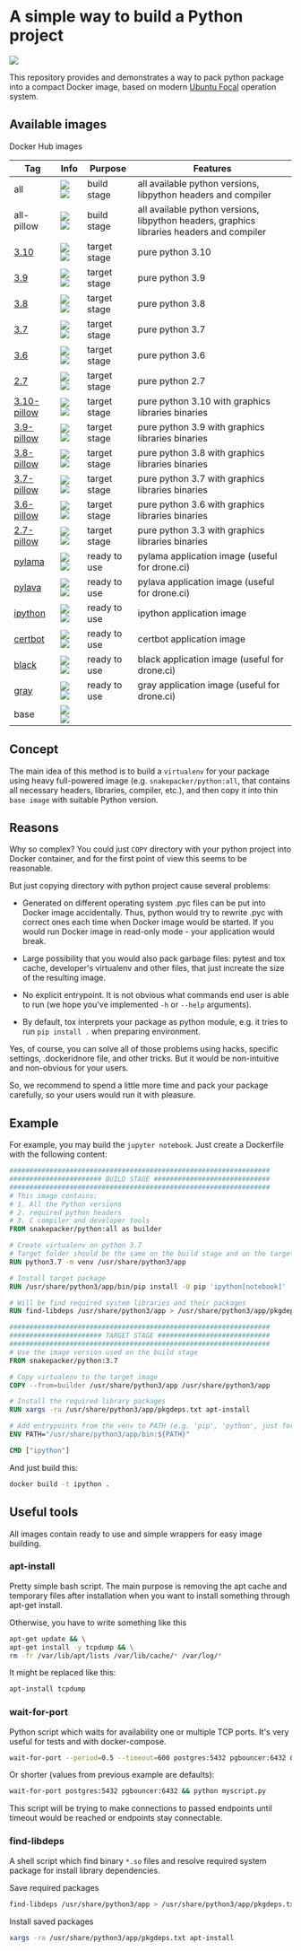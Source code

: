 A simple way to build a Python project
======================================

![](https://github.com/snakepacker/python/raw/master/logo.png)

This repository provides and demonstrates a way to pack python package into a
compact Docker image, based on modern
[Ubuntu Focal](https://releases.ubuntu.com/focal/) operation system.

Available images
----------------

Docker Hub images

Tag      | Info | Purpose | Features
 ------- | ---- | ------- | --------
all      | ![](https://flat.badgen.net/docker/size/snakepacker/python/all/amd64?label=size) ![](https://flat.badgen.net/docker/layers/snakepacker/python/all/amd64?label=layers) | build stage | all available python versions, libpython headers and compiler
all-pillow | ![](https://flat.badgen.net/docker/size/snakepacker/python/all-pillow/amd64?label=size) ![](https://flat.badgen.net/docker/layers/snakepacker/python/all-pillow/amd64?label=layers) | build stage |  all available python versions, libpython headers, graphics libraries headers and compiler
[3.10](https://docs.python.org/3/whatsnew/3.10.html) | ![](https://flat.badgen.net/docker/size/snakepacker/python/3.10/amd64?label=size) ![](https://flat.badgen.net/docker/layers/snakepacker/python/3.10/amd64?label=layers) | target stage | pure python 3.10
[3.9](https://docs.python.org/3/whatsnew/3.9.html) | ![](https://flat.badgen.net/docker/size/snakepacker/python/3.9/amd64?label=size) ![](https://flat.badgen.net/docker/layers/snakepacker/python/3.9/amd64?label=layers) | target stage | pure python 3.9
[3.8](https://docs.python.org/3/whatsnew/3.8.html) | ![](https://flat.badgen.net/docker/size/snakepacker/python/3.8/amd64?label=size) ![](https://flat.badgen.net/docker/layers/snakepacker/python/3.8/amd64?label=layers) | target stage | pure python 3.8
[3.7](https://docs.python.org/3/whatsnew/3.7.html) | ![](https://flat.badgen.net/docker/size/snakepacker/python/3.7/amd64?label=size) ![](https://flat.badgen.net/docker/layers/snakepacker/python/3.7/amd64?label=layers) | target stage | pure python 3.7
[3.6](https://docs.python.org/3/whatsnew/3.6.html) | ![](https://flat.badgen.net/docker/size/snakepacker/python/3.6/amd64?label=size) ![](https://flat.badgen.net/docker/layers/snakepacker/python/3.6/amd64?label=layers) | target stage | pure python 3.6
[2.7](https://docs.python.org/2/whatsnew/2.7.html) | ![](https://flat.badgen.net/docker/size/snakepacker/python/2.7/amd64?label=size) ![](https://flat.badgen.net/docker/layers/snakepacker/python/2.7/amd64?label=layers) | target stage | pure python 2.7
[3.10-pillow](https://docs.python.org/3/whatsnew/3.10.html) | ![](https://flat.badgen.net/docker/size/snakepacker/python/3.10-pillow/amd64?label=size) ![](https://flat.badgen.net/docker/layers/snakepacker/python/3.10-pillow/amd64?label=layers) | target stage | pure python 3.10 with graphics libraries binaries
[3.9-pillow](https://docs.python.org/3/whatsnew/3.9.html) | ![](https://flat.badgen.net/docker/size/snakepacker/python/3.9-pillow/amd64?label=size) ![](https://flat.badgen.net/docker/layers/snakepacker/python/3.9-pillow/amd64?label=layers) | target stage | pure python 3.9 with graphics libraries binaries
[3.8-pillow](https://docs.python.org/3/whatsnew/3.8.html) | ![](https://flat.badgen.net/docker/size/snakepacker/python/3.8-pillow/amd64?label=size) ![](https://flat.badgen.net/docker/layers/snakepacker/python/3.8-pillow/amd64?label=layers) | target stage | pure python 3.8 with graphics libraries binaries
[3.7-pillow](https://docs.python.org/3/whatsnew/3.7.html) | ![](https://flat.badgen.net/docker/size/snakepacker/python/3.7-pillow/amd64?label=size) ![](https://flat.badgen.net/docker/layers/snakepacker/python/3.7-pillow/amd64?label=layers) | target stage | pure python 3.7 with graphics libraries binaries
[3.6-pillow](https://docs.python.org/3/whatsnew/3.6.html) | ![](https://flat.badgen.net/docker/size/snakepacker/python/3.6-pillow/amd64?label=size) ![](https://flat.badgen.net/docker/layers/snakepacker/python/3.6-pillow/amd64?label=layers) | target stage | pure python 3.6 with graphics libraries binaries
[2.7-pillow](https://docs.python.org/2/whatsnew/2.7.html) | ![](https://flat.badgen.net/docker/size/snakepacker/python/2.7-pillow/amd64?label=size) ![](https://flat.badgen.net/docker/layers/snakepacker/python/2.7-pillow/amd64?label=layers) | target stage | pure python 3.3 with graphics libraries binaries
[pylama](https://pylama.readthedocs.io/en/latest/) | ![](https://flat.badgen.net/docker/size/snakepacker/python/pylama/amd64?label=size) ![](https://flat.badgen.net/docker/layers/snakepacker/python/pylama/amd64?label=layers) | ready to use | pylama application image (useful for drone.ci)
[pylava](https://pylavadocs.readthedocs.io/en/latest/) | ![](https://flat.badgen.net/docker/size/snakepacker/python/pylava/amd64?label=size) ![](https://flat.badgen.net/docker/layers/snakepacker/python/pylava/amd64?label=layers) | ready to use | pylava application image (useful for drone.ci)
[ipython](https://jupyter.org) | ![](https://flat.badgen.net/docker/size/snakepacker/python/ipython/amd64?label=size) ![](https://flat.badgen.net/docker/layers/snakepacker/python/ipython/amd64?label=layers) | ready to use | ipython application image
[certbot](https://certbot.eff.org) | ![](https://flat.badgen.net/docker/size/snakepacker/python/certbot/amd64?label=size) ![](https://flat.badgen.net/docker/layers/snakepacker/python/certbot/amd64?label=layers) | ready to use | certbot application image
[black](https://black.readthedocs.io/en/stable/) | ![](https://flat.badgen.net/docker/size/snakepacker/python/black/amd64?label=size) ![](https://flat.badgen.net/docker/layers/snakepacker/python/black/amd64?label=layers) | ready to use | black application image (useful for drone.ci)
[gray](https://github.com/dizballanze/gray) | ![](https://flat.badgen.net/docker/size/snakepacker/python/gray/amd64?label=size) ![](https://flat.badgen.net/docker/layers/snakepacker/python/gray/amd64?label=layers) | ready to use | gray application image (useful for drone.ci)
base     | ![](https://flat.badgen.net/docker/size/snakepacker/python/base/amd64?label=size) ![](https://flat.badgen.net/docker/layers/snakepacker/python/base/amd64?label=layers) | |



Concept
-------

The main idea of this method is to build a `virtualenv` for your package using 
heavy full-powered image (e.g. `snakepacker/python:all`, that contains all 
necessary headers, libraries, compiler, etc.), and then copy it into thin 
`base image` with suitable Python version.

Reasons
-------

Why so complex? You could just `COPY` directory with your python project into 
Docker container, and for the first point of view this seems to be reasonable. 

But just copying directory with python project cause several problems:

- Generated on different operating system .pyc files can be put into Docker 
  image accidentally. Thus, python would try to rewrite .pyc with correct ones 
  each time when Docker image would be started. If you would run Docker image 
  in read-only mode - your application would break.  
   
- Large possibility that you would also pack garbage files: pytest and tox 
  cache, developer's virtualenv and other files, that just increate the size of 
  the resulting image.

- No explicit entrypoint. It is not obvious what commands end user is able to 
  run (we hope you've implemented `-h` or `--help` arguments).
  
- By default, tox interprets your package as python module, e.g. it tries to 
  run `pip install .` when preparing environment.

Yes, of course, you can solve all of those problems using hacks, specific
settings, .dockeridnore file, and other tricks. But it would be non-intuitive 
and non-obvious for your users.

So, we recommend to spend a little more time and pack your package carefully, 
so your users would run it with pleasure.

Example
-------

For example, you may build the `jupyter notebook`. Just create a Dockerfile 
with the following content:

```Dockerfile
#################################################################
####################### BUILD STAGE #############################
#################################################################
# This image contains:
# 1. All the Python versions
# 2. required python headers
# 3. C compiler and developer tools
FROM snakepacker/python:all as builder

# Create virtualenv on python 3.7
# Target folder should be the same on the build stage and on the target stage
RUN python3.7 -m venv /usr/share/python3/app

# Install target package
RUN /usr/share/python3/app/bin/pip install -U pip 'ipython[notebook]'

# Will be find required system libraries and their packages
RUN find-libdeps /usr/share/python3/app > /usr/share/python3/app/pkgdeps.txt

#################################################################
####################### TARGET STAGE ############################
#################################################################
# Use the image version used on the build stage
FROM snakepacker/python:3.7

# Copy virtualenv to the target image
COPY --from=builder /usr/share/python3/app /usr/share/python3/app

# Install the required library packages
RUN xargs -ra /usr/share/python3/app/pkgdeps.txt apt-install

# Add entrypoints from the venv to PATH (e.g. 'pip', 'python', just for convenience)
ENV PATH="/usr/share/python3/app/bin:${PATH}"

CMD ["ipython"]
```

And just build this:
```bash
docker build -t ipython .
```

Useful tools
------------

All images contain ready to use and simple wrappers for easy image building.

### apt-install

Pretty simple bash script. The main purpose is removing the apt cache and temporary files after installation when you want to install something through apt-get install.

Otherwise, you have to write something like this 

```bash
apt-get update && \
apt-get install -y tcpdump && \
rm -fr /var/lib/apt/lists /var/lib/cache/* /var/log/*
```

It might be replaced like this:
```bash
apt-install tcpdump
```

### wait-for-port

Python script which waits for availability one or multiple TCP ports. It's very useful for tests and with docker-compose.

```bash
wait-for-port --period=0.5 --timeout=600 postgres:5432 pgbouncer:6432 && python myscript.py
```
Or shorter (values from previous example are defaults):
```bash
wait-for-port postgres:5432 pgbouncer:6432 && python myscript.py
```

This script will be trying to make connections to passed endpoints until timeout would be reached or endpoints stay connectable.


### find-libdeps

A shell script which find binary `*.so` files and resolve required system package for install library dependencies.

Save required packages
```bash
find-libdeps /usr/share/python3/app > /usr/share/python3/app/pkgdeps.txt
```

Install saved packages
```bash
xargs -ra /usr/share/python3/app/pkgdeps.txt apt-install
```

